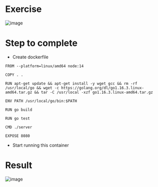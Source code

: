 # Exercise
![image](https://user-images.githubusercontent.com/94816681/156964930-10944eab-313f-4dcf-8cdb-b6772738fdde.png)

# Step to complete
- Create dockerfile
```
FROM --platform=linux/amd64 node:14

COPY . .

RUN apt-get update && apt-get install -y wget gcc && rm -rf /usr/local/go && wget -c https://golang.org/dl/go1.16.3.linux-amd64.tar.gz && tar -C /usr/local -xzf go1.16.3.linux-amd64.tar.gz

ENV PATH /usr/local/go/bin:$PATH

RUN go build

RUN go test

CMD ./server

EXPOSE 8080
```
- Start running this container

# Result
![image](https://user-images.githubusercontent.com/94816681/156964958-1cbb97fa-8824-470b-ad3f-5313487d5215.png)
